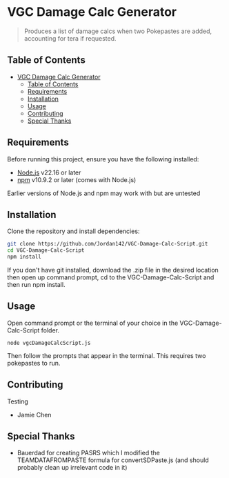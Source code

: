 # VGC Damage Calc Generator

> Produces a list of damage calcs when two Pokepastes are added, accounting for tera if requested.

## Table of Contents

- [VGC Damage Calc Generator](#vgc-damage-calc-generator)
  - [Table of Contents](#table-of-contents)
  - [Requirements](#requirements)
  - [Installation](#installation)
  - [Usage](#usage)
  - [Contributing](#contributing)
  - [Special Thanks](#special-thanks)

## Requirements

Before running this project, ensure you have the following installed:

- [Node.js](https://nodejs.org/) v22.16 or later
- [npm](https://www.npmjs.com/) v10.9.2 or later (comes with Node.js)

Earlier versions of Node.js and npm may work with but are untested

## Installation

Clone the repository and install dependencies:

```bash
git clone https://github.com/Jordan142/VGC-Damage-Calc-Script.git
cd VGC-Damage-Calc-Script
npm install
```

If you don't have git installed, download the .zip file in the desired location then open up command prompt, cd to the VGC-Damage-Calc-Script and then run npm install.

## Usage

Open command prompt or the terminal of your choice in the VGC-Damage-Calc-Script folder.

```node
node vgcDamageCalcScript.js
```
Then follow the prompts that appear in the terminal.
This requires two pokepastes to run.

## Contributing

Testing
- Jamie Chen

## Special Thanks

- Bauerdad for creating PASRS which I modified the TEAMDATAFROMPASTE formula for convertSDPaste.js (and should probably clean up irrelevant code in it)